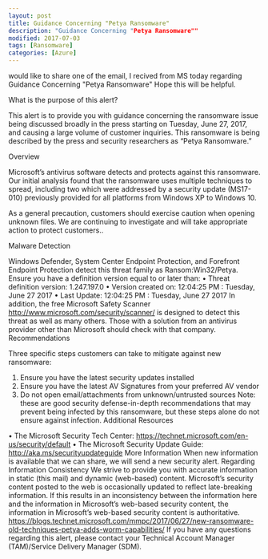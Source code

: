 ```yaml
---
layout: post
title: Guidance Concerning "Petya Ransomware"
description: "Guidance Concerning "Petya Ransomware""
modified: 2017-07-03
tags: [Ransomware]
categories: [Azure]
---     
```

would like to share one of the email, I recived from MS today regarding Guidance Concerning "Petya Ransomware"
Hope this will be helpful.

What is the purpose of this alert?
 
This alert is to provide you with guidance concerning the ransomware issue being discussed broadly in the press starting on Tuesday, June 27, 2017, and causing a large volume of customer inquiries.  This ransomware is being described by the press and security researchers as “Petya Ransomware.”
 
Overview
 
Microsoft’s antivirus software detects and protects against this ransomware. Our initial analysis found that the ransomware uses multiple techniques to spread, including two which were addressed by a security update (MS17-010) previously provided for all platforms from Windows XP to Windows 10. 
 
As a general precaution, customers should exercise caution when opening unknown files. We are continuing to investigate and will take appropriate action to protect customers..
 
Malware Detection
 
Windows Defender, System Center Endpoint Protection, and Forefront Endpoint Protection detect this threat family as Ransom:Win32/Petya. Ensure you have a definition version equal to or later than:
•	Threat definition version: 1.247.197.0
•	Version created on: 12:04:25 PM : Tuesday, June 27 2017
•	Last Update: 12:04:25 PM : Tuesday, June 27 2017
In addition, the free Microsoft Safety Scanner http://www.microsoft.com/security/scanner/ is designed to detect this threat as well as many others.
Those with a solution from an antivirus provider other than Microsoft should check with that company.
Recommendations
 
Three specific steps customers can take to mitigate against new ransomware:  
1.	Ensure you have the latest security updates installed
2.	Ensure you have the latest AV Signatures from your preferred AV vendor
3.	Do not open email/attachments from unknown/untrusted sources
Note:  these are good security defense-in-depth recommendations that may prevent being infected by this ransomware, but these steps alone do not ensure against infection. 
Additional Resources
 
•	The Microsoft Security Tech Center: https://technet.microsoft.com/en-us/security/default 
•	The Microsoft Security Update Guide: http://aka.ms/securityupdateguide 
More Information
When new information is available that we can share, we will send a new security alert. 
Regarding Information Consistency
We strive to provide you with accurate information in static (this mail) and dynamic (web-based) content. Microsoft’s security content posted to the web is occasionally updated to reflect late-breaking information. If this results in an inconsistency between the information here and the information in Microsoft’s web-based security content, the information in Microsoft’s web-based security content is authoritative.
https://blogs.technet.microsoft.com/mmpc/2017/06/27/new-ransomware-old-techniques-petya-adds-worm-capabilities/
If you have any questions regarding this alert, please contact your Technical Account Manager (TAM)/Service Delivery Manager (SDM).
